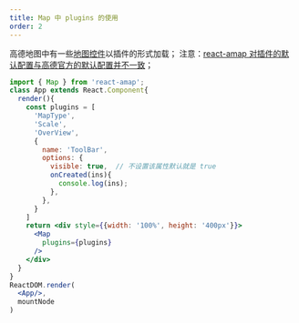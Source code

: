 ```yaml
---
title: Map 中 plugins 的使用
order: 2
---
```


高德地图中有一些[地图控件](http://lbs.amap.com/api/javascript-api/reference/map-control)以插件的形式加载；
注意：[react-amap 对插件的默认配置与高德官方的默认配置并不一致](https://github.com/ElemeFE/react-amap/issues/21)；

```jsx
import { Map } from 'react-amap';
class App extends React.Component{
  render(){
    const plugins = [
      'MapType',
      'Scale',
      'OverView',
      {
        name: 'ToolBar',
        options: {
          visible: true,  // 不设置该属性默认就是 true
          onCreated(ins){
            console.log(ins);
          },
        },
      }
    ]
    return <div style={{width: '100%', height: '400px'}}>
      <Map
        plugins={plugins}
      />
    </div>
  }
}
ReactDOM.render(
  <App/>,
  mountNode
)
```
